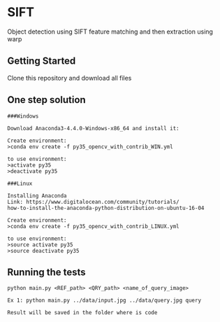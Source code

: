 # SIFT
Object detection using SIFT feature matching and then extraction using warp

## Getting Started  
  
Clone this repository and download all files

## One step solution
```
###Windows

Download Anaconda3-4.4.0-Windows-x86_64 and install it:

Create environment:
>conda env create -f py35_opencv_with_contrib_WIN.yml

to use environment:
>activate py35
>deactivate py35

###Linux 

Installing Anaconda
Link: https://www.digitalocean.com/community/tutorials/
how-to-install-the-anaconda-python-distribution-on-ubuntu-16-04

Create environment:
>conda env create -f py35_opencv_with_contrib_LINUX.yml

to use environment:
>source activate py35
>source deactivate py35

```
## Running the tests

```
python main.py <REF_path> <QRY_path> <name_of_query_image>

Ex 1: python main.py ../data/input.jpg ../data/query.jpg query

Result will be saved in the folder where is code
